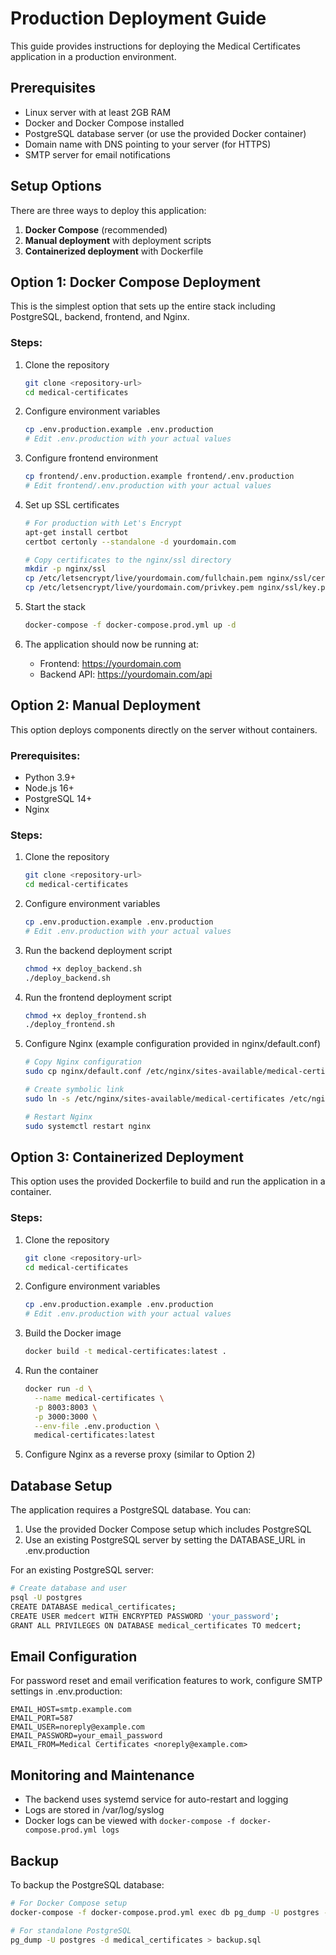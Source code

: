 # Production Deployment Guide

This guide provides instructions for deploying the Medical Certificates application in a production environment.

## Prerequisites

- Linux server with at least 2GB RAM
- Docker and Docker Compose installed
- PostgreSQL database server (or use the provided Docker container)
- Domain name with DNS pointing to your server (for HTTPS)
- SMTP server for email notifications

## Setup Options

There are three ways to deploy this application:

1. **Docker Compose** (recommended)
2. **Manual deployment** with deployment scripts
3. **Containerized deployment** with Dockerfile

## Option 1: Docker Compose Deployment

This is the simplest option that sets up the entire stack including PostgreSQL, backend, frontend, and Nginx.

### Steps:

1. Clone the repository
   ```bash
   git clone <repository-url>
   cd medical-certificates
   ```

2. Configure environment variables
   ```bash
   cp .env.production.example .env.production
   # Edit .env.production with your actual values
   ```

3. Configure frontend environment
   ```bash
   cp frontend/.env.production.example frontend/.env.production
   # Edit frontend/.env.production with your actual values
   ```

4. Set up SSL certificates
   ```bash
   # For production with Let's Encrypt
   apt-get install certbot
   certbot certonly --standalone -d yourdomain.com
   
   # Copy certificates to the nginx/ssl directory
   mkdir -p nginx/ssl
   cp /etc/letsencrypt/live/yourdomain.com/fullchain.pem nginx/ssl/cert.pem
   cp /etc/letsencrypt/live/yourdomain.com/privkey.pem nginx/ssl/key.pem
   ```

5. Start the stack
   ```bash
   docker-compose -f docker-compose.prod.yml up -d
   ```

6. The application should now be running at:
   - Frontend: https://yourdomain.com
   - Backend API: https://yourdomain.com/api

## Option 2: Manual Deployment

This option deploys components directly on the server without containers.

### Prerequisites:
- Python 3.9+
- Node.js 16+
- PostgreSQL 14+
- Nginx

### Steps:

1. Clone the repository
   ```bash
   git clone <repository-url>
   cd medical-certificates
   ```

2. Configure environment variables
   ```bash
   cp .env.production.example .env.production
   # Edit .env.production with your actual values
   ```

3. Run the backend deployment script
   ```bash
   chmod +x deploy_backend.sh
   ./deploy_backend.sh
   ```

4. Run the frontend deployment script
   ```bash
   chmod +x deploy_frontend.sh
   ./deploy_frontend.sh
   ```

5. Configure Nginx (example configuration provided in nginx/default.conf)
   ```bash
   # Copy Nginx configuration
   sudo cp nginx/default.conf /etc/nginx/sites-available/medical-certificates
   
   # Create symbolic link
   sudo ln -s /etc/nginx/sites-available/medical-certificates /etc/nginx/sites-enabled/
   
   # Restart Nginx
   sudo systemctl restart nginx
   ```

## Option 3: Containerized Deployment

This option uses the provided Dockerfile to build and run the application in a container.

### Steps:

1. Clone the repository
   ```bash
   git clone <repository-url>
   cd medical-certificates
   ```

2. Configure environment variables
   ```bash
   cp .env.production.example .env.production
   # Edit .env.production with your actual values
   ```

3. Build the Docker image
   ```bash
   docker build -t medical-certificates:latest .
   ```

4. Run the container
   ```bash
   docker run -d \
     --name medical-certificates \
     -p 8003:8003 \
     -p 3000:3000 \
     --env-file .env.production \
     medical-certificates:latest
   ```

5. Configure Nginx as a reverse proxy (similar to Option 2)

## Database Setup

The application requires a PostgreSQL database. You can:

1. Use the provided Docker Compose setup which includes PostgreSQL
2. Use an existing PostgreSQL server by setting the DATABASE_URL in .env.production

For an existing PostgreSQL server:

```bash
# Create database and user
psql -U postgres
CREATE DATABASE medical_certificates;
CREATE USER medcert WITH ENCRYPTED PASSWORD 'your_password';
GRANT ALL PRIVILEGES ON DATABASE medical_certificates TO medcert;
```

## Email Configuration

For password reset and email verification features to work, configure SMTP settings in .env.production:

```
EMAIL_HOST=smtp.example.com
EMAIL_PORT=587
EMAIL_USER=noreply@example.com
EMAIL_PASSWORD=your_email_password
EMAIL_FROM=Medical Certificates <noreply@example.com>
```

## Monitoring and Maintenance

- The backend uses systemd service for auto-restart and logging
- Logs are stored in /var/log/syslog
- Docker logs can be viewed with `docker-compose -f docker-compose.prod.yml logs`

## Backup

To backup the PostgreSQL database:

```bash
# For Docker Compose setup
docker-compose -f docker-compose.prod.yml exec db pg_dump -U postgres -d medical_certificates > backup.sql

# For standalone PostgreSQL
pg_dump -U postgres -d medical_certificates > backup.sql
```